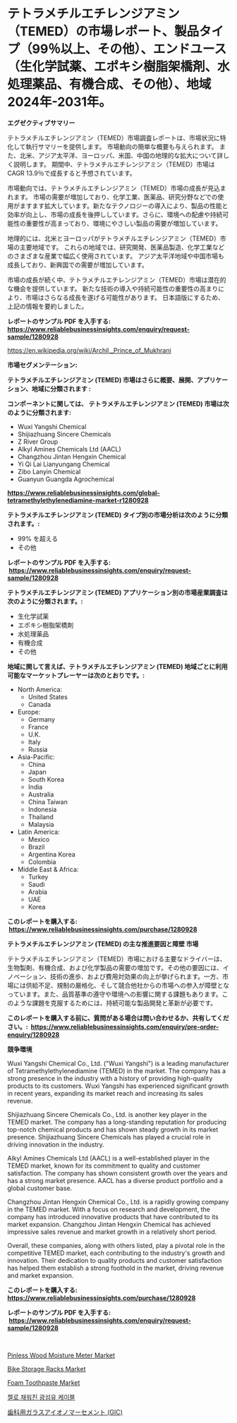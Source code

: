 <p><h1>テトラメチルエチレンジアミン（TEMED）の市場レポート、製品タイプ（99％以上、その他）、エンドユース（生化学試薬、エポキシ樹脂架橋剤、水処理薬品、有機合成、その他）、地域2024年-2031年。</h1></p><p><strong>エグゼクティブサマリー</strong></p>
<p><p>テトラメチルエチレンジアミン（TEMED）市場調査レポートは、市場状況に特化して執行サマリーを提供します。 市場動向の簡単な概要も与えられます。 また、北米、アジア太平洋、ヨーロッパ、米国、中国の地理的な拡大について詳しく説明します。 期間中、テトラメチルエチレンジアミン（TEMED）市場はCAGR 13.9％で成長すると予想されています。</p><p>市場動向では、テトラメチルエチレンジアミン（TEMED）市場の成長が見込まれます。 市場の需要が増加しており、化学工業、医薬品、研究分野などでの使用がますます拡大しています。新たなテクノロジーの導入により、製品の性能と効率が向上し、市場の成長を後押ししています。さらに、環境への配慮や持続可能性の重要性が高まっており、環境にやさしい製品の需要が増加しています。</p><p>地理的には、北米とヨーロッパがテトラメチルエチレンジアミン（TEMED）市場の主要地域です。 これらの地域では、研究開発、医薬品製造、化学工業などのさまざまな産業で幅広く使用されています。 アジア太平洋地域や中国市場も成長しており、新興国での需要が増加しています。</p><p>市場の成長が続く中、テトラメチルエチレンジアミン（TEMED）市場は潜在的な機会を提供しています。 新たな技術の導入や持続可能性の重要性の高まりにより、市場はさらなる成長を遂げる可能性があります。 日本語版にするため、上記の情報を要約しました。</p></p>
<p><strong>レポートのサンプル PDF を入手する: <a href="https://www.reliablebusinessinsights.com/enquiry/request-sample/1280928">https://www.reliablebusinessinsights.com/enquiry/request-sample/1280928</a></strong></p>
<p><a href="https://en.wikipedia.org/wiki/Archil,_Prince_of_Mukhrani">https://en.wikipedia.org/wiki/Archil,_Prince_of_Mukhrani</a></p>
<p><strong>市場セグメンテーション:</strong></p>
<p><strong> テトラメチルエチレンジアミン (TEMED) 市場はさらに概要、展開、アプリケーション、地域に分類されます :</strong></p>
<p><strong>コンポーネントに関しては、 テトラメチルエチレンジアミン (TEMED) 市場は次のように分類されます: &nbsp;</strong></p>
<p><ul><li>Wuxi Yangshi Chemical</li><li>Shijiazhuang Sincere Chemicals</li><li>Z River Group</li><li>Alkyl Amines Chemicals Ltd (AACL)</li><li>Changzhou Jintan Hengxin Chemical</li><li>Yi Qi Lai Lianyungang Chemical</li><li>Zibo Lanyin Chemical</li><li>Guanyun Guangda Agrochemical</li></ul></p>
<p><strong><a href="https://www.reliablebusinessinsights.com/global-tetramethylethylenediamine-market-r1280928">https://www.reliablebusinessinsights.com/global-tetramethylethylenediamine-market-r1280928</a></strong></p>
<p><strong> テトラメチルエチレンジアミン (TEMED) タイプ別の市場分析は次のように分類されます。:</strong></p>
<p><ul><li>99% を超える</li><li>その他</li></ul></p>
<p><strong>レポートのサンプル PDF を入手する: &nbsp;<a href="https://www.reliablebusinessinsights.com/enquiry/request-sample/1280928">https://www.reliablebusinessinsights.com/enquiry/request-sample/1280928</a></strong></p>
<p><strong> テトラメチルエチレンジアミン (TEMED) アプリケーション別の市場産業調査は次のように分類されます。:</strong></p>
<p><ul><li>生化学試薬</li><li>エポキシ樹脂架橋剤</li><li>水処理薬品</li><li>有機合成</li><li>その他</li></ul></p>
<p><strong>地域に関して言えば、テトラメチルエチレンジアミン (TEMED) 地域ごとに利用可能なマーケットプレーヤーは次のとおりです。:</strong></p>
<p><ul>
    <li>
        North America:
        <ul>
            <li>United States</li>
            <li>Canada</li>
        </ul>
    </li>
    <li>
        Europe:
        <ul>
            <li>Germany</li>
            <li>France</li>
            <li>U.K.</li>
            <li>Italy</li>
            <li>Russia</li>
        </ul>
    </li>
    <li>
        Asia-Pacific:
        <ul>
            <li>China</li>
            <li>Japan</li>
            <li>South Korea</li>
            <li>India</li>
            <li>Australia</li>
            <li>China Taiwan</li>
            <li>Indonesia</li>
            <li>Thailand</li>
            <li>Malaysia</li>
        </ul>
    </li>
    <li>
        Latin America:
        <ul>
            <li>Mexico</li>
            <li>Brazil</li>
            <li>Argentina Korea</li>
            <li>Colombia</li>
        </ul>
    </li>
    <li>
        Middle East & Africa:
        <ul>
            <li>Turkey</li>
            <li>Saudi</li>
            <li>Arabia</li>
            <li>UAE</li>
            <li>Korea</li>
        </ul>
    </li>
    </ul></p>
<p><strong>このレポートを購入する: &nbsp;<a href="https://www.reliablebusinessinsights.com/purchase/1280928">https://www.reliablebusinessinsights.com/purchase/1280928</a></strong></p>
<p><strong>テトラメチルエチレンジアミン (TEMED) の主な推進要因と障壁 市場</strong></p>
<p><p>テトラメチルエチレンジアミン（TEMED）市場における主要なドライバーは、生物製剤、有機合成、および化学製品の需要の増加です。その他の要因には、イノベーション、技術の進歩、および費用対効果の向上が挙げられます。一方、市場には供給不足、規制の厳格化、そして競合他社からの市場への参入が障壁となっています。また、品質基準の遵守や環境への影響に関する課題もあります。このような課題を克服するためには、持続可能な製品開発と革新が必要です。</p></p>
<p><strong>このレポートを購入する前に、質問がある場合は問い合わせるか、共有してください。:&nbsp; <a href="https://www.reliablebusinessinsights.com/enquiry/pre-order-enquiry/1280928">https://www.reliablebusinessinsights.com/enquiry/pre-order-enquiry/1280928</a></strong></p>
<p><strong>競争環境</strong></p>
<p><p>Wuxi Yangshi Chemical Co., Ltd. ("Wuxi Yangshi") is a leading manufacturer of Tetramethylethylenediamine (TEMED) in the market. The company has a strong presence in the industry with a history of providing high-quality products to its customers. Wuxi Yangshi has experienced significant growth in recent years, expanding its market reach and increasing its sales revenue.</p><p>Shijiazhuang Sincere Chemicals Co., Ltd. is another key player in the TEMED market. The company has a long-standing reputation for producing top-notch chemical products and has shown steady growth in its market presence. Shijiazhuang Sincere Chemicals has played a crucial role in driving innovation in the industry.</p><p>Alkyl Amines Chemicals Ltd (AACL) is a well-established player in the TEMED market, known for its commitment to quality and customer satisfaction. The company has shown consistent growth over the years and has a strong market presence. AACL has a diverse product portfolio and a global customer base.</p><p>Changzhou Jintan Hengxin Chemical Co., Ltd. is a rapidly growing company in the TEMED market. With a focus on research and development, the company has introduced innovative products that have contributed to its market expansion. Changzhou Jintan Hengxin Chemical has achieved impressive sales revenue and market growth in a relatively short period.</p><p>Overall, these companies, along with others listed, play a pivotal role in the competitive TEMED market, each contributing to the industry's growth and innovation. Their dedication to quality products and customer satisfaction has helped them establish a strong foothold in the market, driving revenue and market expansion.</p></p>
<p><strong>このレポートを購入する: &nbsp; <a href="https://www.reliablebusinessinsights.com/purchase/1280928">https://www.reliablebusinessinsights.com/purchase/1280928</a></strong></p>
<p><strong>レポートのサンプル PDF を入手する: &nbsp;<a href="https://www.reliablebusinessinsights.com/enquiry/request-sample/1280928">https://www.reliablebusinessinsights.com/enquiry/request-sample/1280928</a></strong><strong></strong></p>
<p>&nbsp;</p>
<p><p><a href="https://issuu.com/reportprime-2/docs/pinless-wood-moisture-meter-market-size-2030.pptx">Pinless Wood Moisture Meter Market</a></p><p><a href="https://issuu.com/reportprime-2/docs/bike-storage-racks-market-size-2030.pptx">Bike Storage Racks Market</a></p><p><a href="https://github.com/maudAbbott7/Market-Research-Report-List-1/blob/main/foam-toothpaste-market.md">Foam Toothpaste Market</a></p><p><a href="https://github.com/joyliyu/Market-Research-Report-List-1/blob/main/3568371154833.md">젤로 채워진 광섬유 케이블</a></p><p><a href="https://github.com/MosesSpinka1914/Market-Research-Report-List-2/blob/main/4308593146172.md">歯科用ガラスアイオノマーセメント (GIC)</a></p></p>